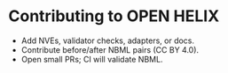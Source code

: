 # Contributing to OPEN HELIX
- Add NVEs, validator checks, adapters, or docs.
- Contribute before/after NBML pairs (CC BY 4.0).
- Open small PRs; CI will validate NBML.
